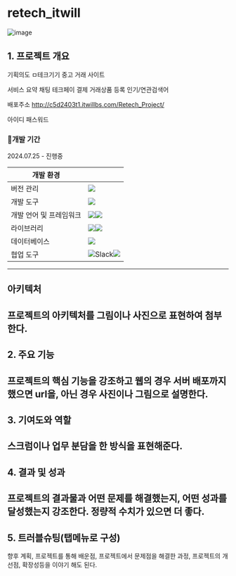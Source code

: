 # retech_itwill
![image](https://github.com/user-attachments/assets/c8de63de-e621-44be-af84-0d0dc46f9050)

## 1. 프로젝트 개요
기획의도
ㅁ테크기기 중고 거래 사이트

서비스 요약
채팅
테크페이
결제
거래상품 등록
인기/연관검색어


배포주소
http://c5d2403t1.itwillbs.com/Retech_Project/

아이디
패스워드


### 📅개발 기간
2024.07.25 - 진행중

|개발 환경||
|------|---|
|버전 관리|<img src="https://img.shields.io/badge/GitHub-181717?style=flat-square&logo=GitHub&logoColor=white"/>|
|개발 도구|<img src="https://img.shields.io/badge/Eclipse-2C2255?style=for-the-badge&logo=Eclipse%20IDE&logoColor=white">|
|개발 언어 및 프레임워크|<img src="https://img.shields.io/badge/java-007396?style=flat-square&logo=java&logoColor=white"/><img src="https://img.shields.io/badge/Spring-6DB33F?style=flat-square&logo=Spring&logoColor=white"/>|
|라이브러리|<img src="https://img.shields.io/badge/jQuery-0769AD?style=flat-square&logo=jQuery&logoColor=white"/><img src="https://img.shields.io/badge/MyBatis-000000?style=for-the-badge&logo=MyBatis&logoColor=white">|
|데이터베이스|<img src="https://img.shields.io/badge/MySQL-4479A1?style=flat-square&logo=MySQL&logoColor=white"/>|
|협업 도구|<img alt="Slack" src="https://img.shields.io/badge/Slack-4A154B?style=for-the-badge&logo=slack&logoColor=white" /><img src="https://img.shields.io/badge/Google%20Sheets-34A853?style=for-the-badge&logo=google-sheets&logoColor=white"/>|

---------------------------------------------------------------------

## 아키텍처
프로젝트의 아키텍처를 그림이나 사진으로 표현하여 첨부한다.
---------------------------------------------------------------------

## 2. 주요 기능
프로젝트의 핵심 기능을 강조하고 웹의 경우 서버 배포까지 했으면 url을, 아닌 경우 사진이나 그림으로 설명한다.
---------------------------------------------------------------------

## 3. 기여도와 역할
스크럼이나 업무 분담을 한 방식을 표현해준다.
---------------------------------------------------------------------

## 4. 결과 및 성과
프로젝트의 결과물과 어떤 문제를 해결했는지, 어떤 성과를 달성했는지 강조한다. 정량적 수치가 있으면 더 좋다.
---------------------------------------------------------------------

## 5. 트러블슈팅(탭메뉴로 구성) 
향후 계획, 프로젝트를 통해 배운점, 프로젝트에서 문제점을 해결한 과정, 프로젝트의 개선점, 확장성등을 이야기 해도 된다.
